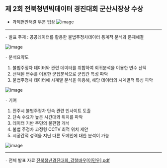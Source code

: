제 2회 전북청년빅데이터 경진대회 군산시장상 수상
---
- 과제현안해결 부분 입상
![image](https://github.com/user-attachments/assets/79096e2e-3c69-4c00-a69c-6e077784a574)

---
`-` 발표 주제 : 공공데이터를 활용한 불법주정차데이터 통계적 분석과 문제해결

![image](https://github.com/user-attachments/assets/09362d94-d309-4ea2-b44c-9081709ee311)

`-` 분석요약도

1. 불법주정차 데이터와 관련 데이터를 취합하여 회귀분석을 이용한 변수 선택
2. 선택된 변수를 이용한 군집분석으로 군집간 특성 파악
3. 불법주정차 데이터에 시계열 분석을 이용해, 해당 데이터의 시계열적 특성 파악

![image](https://github.com/user-attachments/assets/a96f0ee5-2df5-4331-9332-335936d0f24f)

`-` 기여

1. 전주시 불법주정차 단속 관련 인사이트 도출
2. 단속 수요가 높은 시간대와 위치를 파악
3. 데이터 기반 주민의 불편함 개석
4. 불법 주정차 고정형 CCTV 최적 위치 제안
5. 시공간적 성격을 지닌 다른 도메인에 대한 분석이 가능
   
![image](https://github.com/user-attachments/assets/5954962a-0135-4dd2-ac9b-95745378d085)

---

`-` 전체 발표 자료
[전북청년경진대회_강철바우[이민우].pdf](https://github.com/user-attachments/files/18019990/_.pdf)
